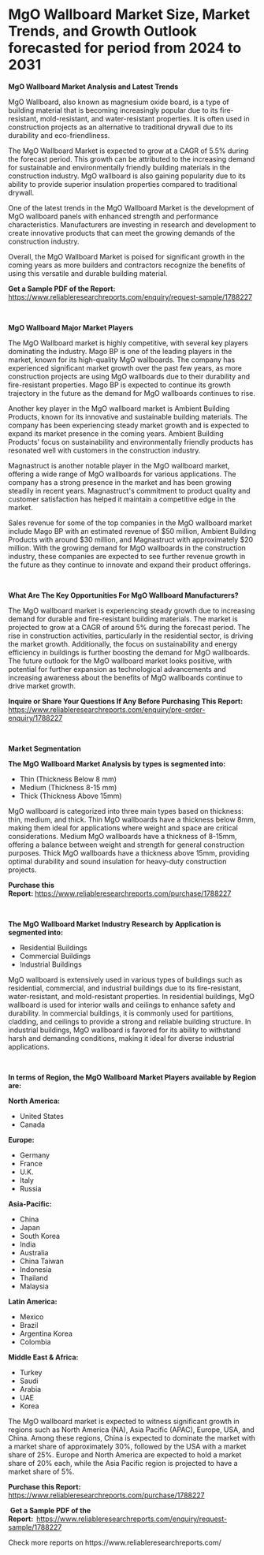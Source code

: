 <p><h1>MgO Wallboard Market Size, Market Trends, and Growth Outlook forecasted for period from 2024 to 2031</h1></p><p><strong>MgO Wallboard Market Analysis and Latest Trends</strong></p>
<p><p>MgO Wallboard, also known as magnesium oxide board, is a type of building material that is becoming increasingly popular due to its fire-resistant, mold-resistant, and water-resistant properties. It is often used in construction projects as an alternative to traditional drywall due to its durability and eco-friendliness.</p><p>The MgO Wallboard Market is expected to grow at a CAGR of 5.5% during the forecast period. This growth can be attributed to the increasing demand for sustainable and environmentally friendly building materials in the construction industry. MgO wallboard is also gaining popularity due to its ability to provide superior insulation properties compared to traditional drywall.</p><p>One of the latest trends in the MgO Wallboard Market is the development of MgO wallboard panels with enhanced strength and performance characteristics. Manufacturers are investing in research and development to create innovative products that can meet the growing demands of the construction industry.</p><p>Overall, the MgO Wallboard Market is poised for significant growth in the coming years as more builders and contractors recognize the benefits of using this versatile and durable building material.</p></p>
<p><strong>Get a Sample PDF of the Report:&nbsp;</strong> <a href="https://www.reliableresearchreports.com/enquiry/request-sample/1788227">https://www.reliableresearchreports.com/enquiry/request-sample/1788227</a></p>
<p>&nbsp;</p>
<p><strong>MgO Wallboard Major Market Players</strong></p>
<p><p>The MgO Wallboard market is highly competitive, with several key players dominating the industry. Mago BP is one of the leading players in the market, known for its high-quality MgO wallboards. The company has experienced significant market growth over the past few years, as more construction projects are using MgO wallboards due to their durability and fire-resistant properties. Mago BP is expected to continue its growth trajectory in the future as the demand for MgO wallboards continues to rise.</p><p>Another key player in the MgO wallboard market is Ambient Building Products, known for its innovative and sustainable building materials. The company has been experiencing steady market growth and is expected to expand its market presence in the coming years. Ambient Building Products' focus on sustainability and environmentally friendly products has resonated well with customers in the construction industry.</p><p>Magnastruct is another notable player in the MgO wallboard market, offering a wide range of MgO wallboards for various applications. The company has a strong presence in the market and has been growing steadily in recent years. Magnastruct's commitment to product quality and customer satisfaction has helped it maintain a competitive edge in the market.</p><p>Sales revenue for some of the top companies in the MgO wallboard market include Mago BP with an estimated revenue of $50 million, Ambient Building Products with around $30 million, and Magnastruct with approximately $20 million. With the growing demand for MgO wallboards in the construction industry, these companies are expected to see further revenue growth in the future as they continue to innovate and expand their product offerings.</p></p>
<p>&nbsp;</p>
<p><strong>What Are The Key Opportunities For MgO Wallboard Manufacturers?</strong></p>
<p><p>The MgO wallboard market is experiencing steady growth due to increasing demand for durable and fire-resistant building materials. The market is projected to grow at a CAGR of around 5% during the forecast period. The rise in construction activities, particularly in the residential sector, is driving the market growth. Additionally, the focus on sustainability and energy efficiency in buildings is further boosting the demand for MgO wallboards. The future outlook for the MgO wallboard market looks positive, with potential for further expansion as technological advancements and increasing awareness about the benefits of MgO wallboards continue to drive market growth.</p></p>
<p><strong>Inquire or Share Your Questions If Any Before Purchasing This Report:</strong> <a href="https://www.reliableresearchreports.com/enquiry/pre-order-enquiry/1788227">https://www.reliableresearchreports.com/enquiry/pre-order-enquiry/1788227</a></p>
<p>&nbsp;</p>
<p><strong>Market Segmentation</strong></p>
<p><strong>The MgO Wallboard Market Analysis by types is segmented into:</strong></p>
<p><ul><li>Thin (Thickness Below 8 mm)</li><li>Medium (Thickness 8-15 mm)</li><li>Thick (Thickness Above 15mm)</li></ul></p>
<p><p>MgO wallboard is categorized into three main types based on thickness: thin, medium, and thick. Thin MgO wallboards have a thickness below 8mm, making them ideal for applications where weight and space are critical considerations. Medium MgO wallboards have a thickness of 8-15mm, offering a balance between weight and strength for general construction purposes. Thick MgO wallboards have a thickness above 15mm, providing optimal durability and sound insulation for heavy-duty construction projects.</p></p>
<p><strong>Purchase this Report:&nbsp;</strong><a href="https://www.reliableresearchreports.com/purchase/1788227">https://www.reliableresearchreports.com/purchase/1788227</a></p>
<p>&nbsp;</p>
<p><strong>The MgO Wallboard Market Industry Research by Application is segmented into:</strong></p>
<p><ul><li>Residential Buildings</li><li>Commercial Buildings</li><li>Industrial Buildings</li></ul></p>
<p><p>MgO wallboard is extensively used in various types of buildings such as residential, commercial, and industrial buildings due to its fire-resistant, water-resistant, and mold-resistant properties. In residential buildings, MgO wallboard is used for interior walls and ceilings to enhance safety and durability. In commercial buildings, it is commonly used for partitions, cladding, and ceilings to provide a strong and reliable building structure. In industrial buildings, MgO wallboard is favored for its ability to withstand harsh and demanding conditions, making it ideal for diverse industrial applications.</p></p>
<p>&nbsp;</p>
<p><strong>In terms of Region, the MgO Wallboard Market Players available by Region are:</strong></p>
<p>
    <p> <strong> North America: </strong>
        <ul>
            <li>United States</li>
            <li>Canada</li>
        </ul>
        </p> 
    <p> <strong> Europe: </strong>
        <ul>
            <li>Germany</li>
            <li>France</li>
            <li>U.K.</li>
            <li>Italy</li>
            <li>Russia</li>
        </ul>
        </p> 
    <p> <strong> Asia-Pacific: </strong>
        <ul>
            <li>China</li>
            <li>Japan</li>
            <li>South Korea</li>
            <li>India</li>
            <li>Australia</li>
            <li>China Taiwan</li>
            <li>Indonesia</li>
            <li>Thailand</li>
            <li>Malaysia</li>
        </ul>
        </p> 
    <p> <strong> Latin America: </strong>
        <ul>
            <li>Mexico</li>
            <li>Brazil</li>
            <li>Argentina Korea</li>
            <li>Colombia</li>
        </ul>
        </p> 
    <p> <strong> Middle East & Africa: </strong>
        <ul>
            <li>Turkey</li>
            <li>Saudi</li>
            <li>Arabia</li>
            <li>UAE</li>
            <li>Korea</li>
        </ul>
    </p>
    </p>
<p><p>The MgO wallboard market is expected to witness significant growth in regions such as North America (NA), Asia Pacific (APAC), Europe, USA, and China. Among these regions, China is expected to dominate the market with a market share of approximately 30%, followed by the USA with a market share of 25%. Europe and North America are expected to hold a market share of 20% each, while the Asia Pacific region is projected to have a market share of 5%.</p></p>
<p><strong>Purchase this Report: </strong><a href="https://www.reliableresearchreports.com/purchase/1788227">https://www.reliableresearchreports.com/purchase/1788227</a></p>
<p>&nbsp;<strong>Get a Sample PDF of the Report:&nbsp;&nbsp;</strong><a href="https://www.reliableresearchreports.com/enquiry/request-sample/1788227">https://www.reliableresearchreports.com/enquiry/request-sample/1788227</a></p>
<p><strong></strong></p>
<p>Check more reports on https://www.reliableresearchreports.com/</p>